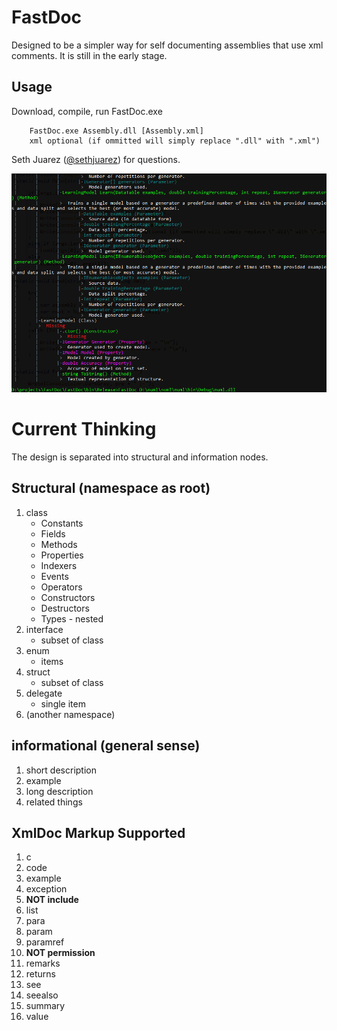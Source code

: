 # FastDoc

Designed to be a simpler way for self documenting assemblies that use xml comments. It is still in the early stage.

## Usage ##
Download, compile, run FastDoc.exe

        FastDoc.exe Assembly.dll [Assembly.xml]
        xml optional (if ommitted will simply replace ".dll" with ".xml")

Seth Juarez ([@sethjuarez](https://twitter.com/sethjuarez "@sethjuarez")) for questions.

![Screenshot](FastDoc.png)

# Current Thinking

The design is separated into structural and information nodes.

## Structural (namespace as root)
1. class
	- Constants
	- Fields
	- Methods
	- Properties
	- Indexers
	- Events
	- Operators
	- Constructors
	- Destructors
	- Types - nested
2. interface
	- subset of class
3. enum
	- items
4. struct
	- subset of class
5. delegate
	- single item
6. (another namespace)

## informational (general sense)
1. short description
2. example
3. long description
4. related things

## XmlDoc Markup Supported
1. c
2. code
3. example
4. exception
5. **NOT include**
6. list
7. para
8. param
9. paramref
10. **NOT permission**
11. remarks
12. returns
13. see
14. seealso
15. summary
16. value